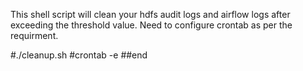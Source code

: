 This shell script will clean your hdfs audit logs and airflow logs
after exceeding the threshold value. 
Need to configure crontab as per the requirment. 

#./cleanup.sh
#crontab -e
##end
